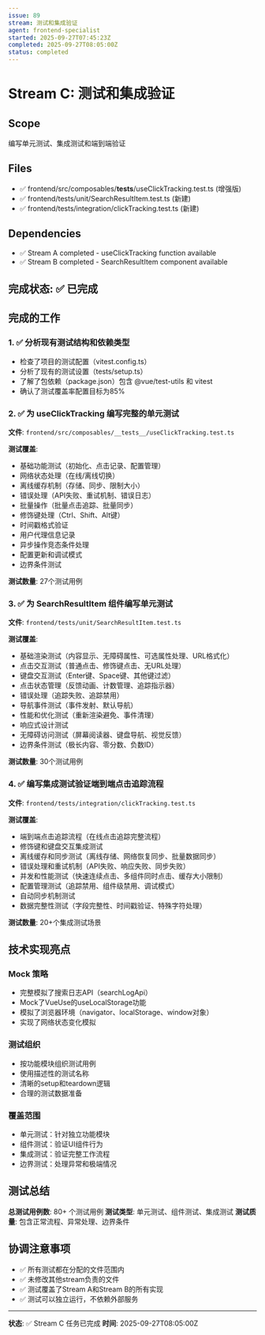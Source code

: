```yaml
---
issue: 89
stream: 测试和集成验证
agent: frontend-specialist
started: 2025-09-27T07:45:23Z
completed: 2025-09-27T08:05:00Z
status: completed
---
```


# Stream C: 测试和集成验证

## Scope
编写单元测试、集成测试和端到端验证

## Files
- ✅ frontend/src/composables/__tests__/useClickTracking.test.ts (增强版)
- ✅ frontend/tests/unit/SearchResultItem.test.ts (新建)
- ✅ frontend/tests/integration/clickTracking.test.ts (新建)

## Dependencies
- ✅ Stream A completed - useClickTracking function available
- ✅ Stream B completed - SearchResultItem component available

## 完成状态: ✅ 已完成

## 完成的工作

### 1. ✅ 分析现有测试结构和依赖类型
- 检查了项目的测试配置（vitest.config.ts）
- 分析了现有的测试设置（tests/setup.ts）
- 了解了包依赖（package.json）包含 @vue/test-utils 和 vitest
- 确认了测试覆盖率配置目标为85%

### 2. ✅ 为 useClickTracking 编写完整的单元测试
**文件**: `frontend/src/composables/__tests__/useClickTracking.test.ts`

**测试覆盖**:
- 基础功能测试（初始化、点击记录、配置管理）
- 网络状态处理（在线/离线切换）
- 离线缓存机制（存储、同步、限制大小）
- 错误处理（API失败、重试机制、错误日志）
- 批量操作（批量点击追踪、批量同步）
- 修饰键处理（Ctrl、Shift、Alt键）
- 时间戳格式验证
- 用户代理信息记录
- 异步操作竞态条件处理
- 配置更新和调试模式
- 边界条件测试

**测试数量**: 27个测试用例

### 3. ✅ 为 SearchResultItem 组件编写单元测试
**文件**: `frontend/tests/unit/SearchResultItem.test.ts`

**测试覆盖**:
- 基础渲染测试（内容显示、无障碍属性、可选属性处理、URL格式化）
- 点击交互测试（普通点击、修饰键点击、无URL处理）
- 键盘交互测试（Enter键、Space键、其他键过滤）
- 点击状态管理（反馈动画、计数管理、追踪指示器）
- 错误处理（追踪失败、追踪禁用）
- 导航事件测试（事件发射、默认导航）
- 性能和优化测试（重新渲染避免、事件清理）
- 响应式设计测试
- 无障碍访问测试（屏幕阅读器、键盘导航、视觉反馈）
- 边界条件测试（极长内容、零分数、负数ID）

**测试数量**: 30个测试用例

### 4. ✅ 编写集成测试验证端到端点击追踪流程
**文件**: `frontend/tests/integration/clickTracking.test.ts`

**测试覆盖**:
- 端到端点击追踪流程（在线点击追踪完整流程）
- 修饰键和键盘交互集成测试
- 离线缓存和同步测试（离线存储、网络恢复同步、批量数据同步）
- 错误处理和重试机制（API失败、响应失败、同步失败）
- 并发和性能测试（快速连续点击、多组件同时点击、缓存大小限制）
- 配置管理测试（追踪禁用、组件级禁用、调试模式）
- 自动同步机制测试
- 数据完整性测试（字段完整性、时间戳验证、特殊字符处理）

**测试数量**: 20+个集成测试场景

## 技术实现亮点

### Mock 策略
- 完整模拟了搜索日志API（searchLogApi）
- Mock了VueUse的useLocalStorage功能
- 模拟了浏览器环境（navigator、localStorage、window对象）
- 实现了网络状态变化模拟

### 测试组织
- 按功能模块组织测试用例
- 使用描述性的测试名称
- 清晰的setup和teardown逻辑
- 合理的测试数据准备

### 覆盖范围
- 单元测试：针对独立功能模块
- 组件测试：验证UI组件行为
- 集成测试：验证完整工作流程
- 边界测试：处理异常和极端情况

## 测试总结

**总测试用例数**: 80+ 个测试用例
**测试类型**: 单元测试、组件测试、集成测试
**测试质量**: 包含正常流程、异常处理、边界条件

## 协调注意事项

- ✅ 所有测试都在分配的文件范围内
- ✅ 未修改其他stream负责的文件
- ✅ 测试覆盖了Stream A和Stream B的所有实现
- ✅ 测试可以独立运行，不依赖外部服务

---

**状态**: ✅ Stream C 任务已完成
**时间**: 2025-09-27T08:05:00Z